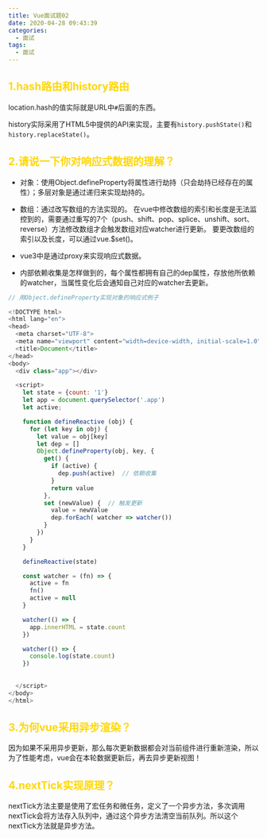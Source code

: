 ```yaml
---
title: Vue面试题02
date: 2020-04-28 09:43:39
categories:
  - 面试
tags: 
  - 面试
---
```



## <font color="gold">1.hash路由和history路由</font>
location.hash的值实际就是URL中<code>#</code>后面的东西。

history实际采用了HTML5中提供的API来实现，主要有<code>history.pushState()</code>和<code>history.replaceState()</code>。

## <font color="gold">2.请说一下你对响应式数据的理解？</font>

+ 对象：使用Object.defineProperty将属性进行劫持（只会劫持已经存在的属性）；多层对象是通过递归来实现劫持的。

+ 数组：通过改写数组的方法实现的。 在vue中修改数组的索引和长度是无法监控到的，需要通过重写的7个（push、shift、pop、splice、unshift、sort、reverse）方法修改数组才会触发数组对应watcher进行更新。 要更改数组的索引以及长度，可以通过vue.$set()。

+ vue3中是通过proxy来实现响应式数据。

+ 内部依赖收集是怎样做到的，每个属性都拥有自己的dep属性，存放他所依赖的watcher，当属性变化后会通知自己对应的watcher去更新。
```js
// 用Object.defineProperty实现对象的响应式例子

<!DOCTYPE html>
<html lang="en">
<head>
  <meta charset="UTF-8">
  <meta name="viewport" content="width=device-width, initial-scale=1.0">
  <title>Document</title>
</head>
<body>
  <div class="app"></div>

  <script>
    let state = {count: '1'}
    let app = document.querySelector('.app')
    let active;

    function defineReactive (obj) {
      for (let key in obj) {
        let value = obj[key]
        let dep = []
        Object.defineProperty(obj, key, {
          get() {
            if (active) {
              dep.push(active)  // 依赖收集
            }
            return value
          },
          set (newValue) {  // 触发更新
            value = newValue
            dep.forEach( watcher => watcher())
          }
        })
      }
    }

    defineReactive(state)

    const watcher = (fn) => {
      active = fn
      fn()
      active = null
    }

    watcher(() => {
      app.innerHTML = state.count
    })

    watcher(() => {
      console.log(state.count)
    })
    
    
  </script>
</body>
</html>
```

## <font color="gold">3.为何vue采用异步渲染？</font>

因为如果不采用异步更新，那么每次更新数据都会对当前组件进行重新渲染，所以为了性能考虑，vue会在本轮数据更新后，再去异步更新视图！

## <font color="gold">4.nextTick实现原理？</font>

nextTick方法主要是使用了宏任务和微任务，定义了一个异步方法，多次调用nextTick会将方法存入队列中，通过这个异步方法清空当前队列。所以这个nextTick方法就是异步方法。



